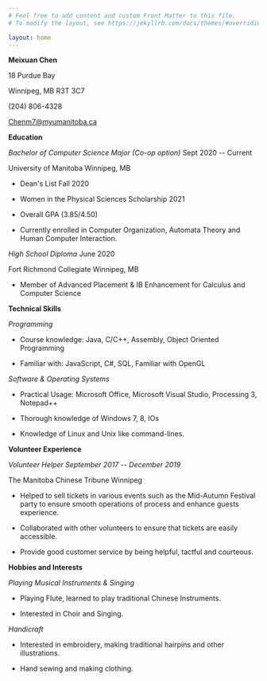 ```yaml
---
# Feel free to add content and custom Front Matter to this file.
# To modify the layout, see https://jekyllrb.com/docs/themes/#overriding-theme-defaults

layout: home
---
```

**Meixuan Chen**

18 Purdue Bay

Winnipeg, MB R3T 3C7

\(204\) 806-4328

Chenm7@myumanitoba.ca

**Education**

*Bachelor of Computer Science Major (Co-op option)* Sept 2020 -- Current

University of Manitoba Winnipeg, MB

-   Dean\'s List Fall 2020

-   Women in the Physical Sciences Scholarship 2021

-   Overall GPA (3.85/4.50)

-   Currently enrolled in Computer Organization, Automata Theory and
    Human Computer Interaction.

*High School Diploma* June 2020

Fort Richmond Collegiate Winnipeg, MB

-   Member of Advanced Placement & IB Enhancement for Calculus and
    Computer Science

**Technical Skills**

*Programming*

-   Course knowledge: Java, C/C++, Assembly, Object Oriented Programming

-   Familiar with: JavaScript, C#, SQL, Familiar with OpenGL

*Software &* *Operating Systems*

-   Practical Usage: Microsoft Office, Microsoft Visual Studio,
    Processing 3, Notepad++

-   Thorough knowledge of Windows 7, 8, IOs

-   Knowledge of Linux and Unix like command-lines.

**Volunteer Experience**

*Volunteer Helper September 2017 -- December 2019*

The Manitoba Chinese Tribune Winnipeg

-   Helped to sell tickets in various events such as the Mid-Autumn
    Festival party to ensure smooth operations of process and enhance
    guests experience.

-   Collaborated with other volunteers to ensure that tickets are easily
    accessible.

-   Provide good customer service by being helpful, tactful and
    courteous.

**Hobbies and Interests**

*Playing Musical Instruments & Singing*

-   Playing Flute, learned to play traditional Chinese Instruments.

-   Interested in Choir and Singing.

*Handicraft*

-   Interested in embroidery, making traditional hairpins and other
    illustrations.

-   Hand sewing and making clothing.
